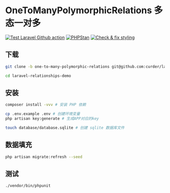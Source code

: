 # OneToManyPolymorphicRelations 多态一对多

[![Test Laravel Github action](https://github.com/curder/laravel-relationships-demo/actions/workflows/run-test.yml/badge.svg?branch=one-to-many-polymorphic-relations)](https://github.com/curder/laravel-relationships-demo/actions/workflows/run-test.yml?query=branch%3Aone-to-many-polymorphic-relations)
[![PHPStan](https://github.com/curder/laravel-relationships-demo/actions/workflows/phpstan.yml/badge.svg?branch=one-to-many-polymorphic-relations)](https://github.com/curder/laravel-relationships-demo/actions/workflows/phpstan.yml?query=branch%3Aone-to-many-polymorphic-relations)
[![Check & fix styling](https://github.com/curder/laravel-relationships-demo/actions/workflows/php-cs-fixer.yml/badge.svg?branch=one-to-many-polymorphic-relations)](https://github.com/curder/laravel-relationships-demo/actions/workflows/php-cs-fixer.yml?query=branch%3Aone-to-many-polymorphic-relations)

## 下载

```bash
git clone -b one-to-many-polymorphic-relations git@github.com:curder/laravel-relationships-demo.git

cd laravel-relationships-demo
```

## 安装

```bash
composer install -vvv # 安装 PHP 依赖

cp .env.example .env # 创建环境变量
php artisan key:generate # 生成APP对应的key

touch database/database.sqlite # 创建 sqlite 数据库文件
```

## 数据填充

```bash
php artisan migrate:refresh --seed
```

## 测试

```bash
./vendor/bin/phpunit
```



